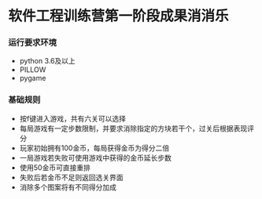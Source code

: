 # 软件工程训练营第一阶段成果消消乐

### 运行要求环境

+ python 3.6及以上
+ PILLOW
+ pygame

### 基础规则

+ 按f键进入游戏，共有六关可以选择
+ 每局游戏有一定步数限制，并要求消除指定的方块若干个，过关后根据表现评分
+ 玩家初始拥有100金币，每局获得金币为得分二倍
+ 一局游戏若失败可使用游戏中获得的金币延长步数
+ 使用50金币可直接重排
+ 失败后若金币不足则返回选关界面
+ 消除多个图案将有不同得分加成